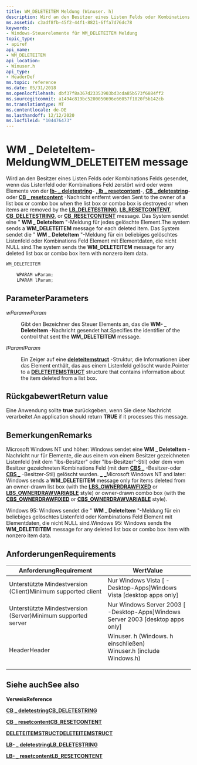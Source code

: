 ```yaml
---
title: WM_DELETEITEM Meldung (Winuser. h)
description: Wird an den Besitzer eines Listen Felds oder Kombinations Felds gesendet, wenn das Listenfeld oder Kombinations Feld zerstört wird oder wenn Elemente von der LB- \_ deletestring-, lb \_ resetcontent-, CB \_ deletestring-oder CB \_ resetcontent-Nachricht entfernt werden.
ms.assetid: c3adf8fb-45f2-44f1-8821-6ffa7d76dc78
keywords:
- Windows-Steuerelemente für WM_DELETEITEM Meldung
topic_type:
- apiref
api_name:
- WM_DELETEITEM
api_location:
- Winuser.h
api_type:
- HeaderDef
ms.topic: reference
ms.date: 05/31/2018
ms.openlocfilehash: dbf37f8a367d23353903bd3cda85b573f6884ff2
ms.sourcegitcommit: a1494c819bc5200050696e66057f1020f5b142cb
ms.translationtype: MT
ms.contentlocale: de-DE
ms.lasthandoff: 12/12/2020
ms.locfileid: "104476473"
---
```

# <a name="wm_deleteitem-message"></a><span data-ttu-id="b59d3-104">WM \_ DeleteItem-Meldung</span><span class="sxs-lookup"><span data-stu-id="b59d3-104">WM\_DELETEITEM message</span></span>

<span data-ttu-id="b59d3-105">Wird an den Besitzer eines Listen Felds oder Kombinations Felds gesendet, wenn das Listenfeld oder Kombinations Feld zerstört wird oder wenn Elemente von der [**lb- \_ deletestring**](lb-deletestring.md)- [**, lb \_ resetcontent**](lb-resetcontent.md)-, [**CB \_ deletestring**](cb-deletestring.md)-oder [**CB \_ resetcontent**](cb-resetcontent.md) -Nachricht entfernt werden.</span><span class="sxs-lookup"><span data-stu-id="b59d3-105">Sent to the owner of a list box or combo box when the list box or combo box is destroyed or when items are removed by the [**LB\_DELETESTRING**](lb-deletestring.md), [**LB\_RESETCONTENT**](lb-resetcontent.md), [**CB\_DELETESTRING**](cb-deletestring.md), or [**CB\_RESETCONTENT**](cb-resetcontent.md) message.</span></span> <span data-ttu-id="b59d3-106">Das System sendet eine " **WM \_ DeleteItem** "-Meldung für jedes gelöschte Element.</span><span class="sxs-lookup"><span data-stu-id="b59d3-106">The system sends a **WM\_DELETEITEM** message for each deleted item.</span></span> <span data-ttu-id="b59d3-107">Das System sendet die " **WM \_ DeleteItem** "-Meldung für ein beliebiges gelöschtes Listenfeld oder Kombinations Feld Element mit Elementdaten, die nicht NULL sind.</span><span class="sxs-lookup"><span data-stu-id="b59d3-107">The system sends the **WM\_DELETEITEM** message for any deleted list box or combo box item with nonzero item data.</span></span>


```C++
WM_DELETEITEM

    WPARAM wParam;
    LPARAM lParam; 
```



## <a name="parameters"></a><span data-ttu-id="b59d3-108">Parameter</span><span class="sxs-lookup"><span data-stu-id="b59d3-108">Parameters</span></span>

<dl> <dt>

<span data-ttu-id="b59d3-109">*wParam*</span><span class="sxs-lookup"><span data-stu-id="b59d3-109">*wParam*</span></span> 
</dt> <dd>

<span data-ttu-id="b59d3-110">Gibt den Bezeichner des Steuer Elements an, das die **WM- \_ DeleteItem** -Nachricht gesendet hat.</span><span class="sxs-lookup"><span data-stu-id="b59d3-110">Specifies the identifier of the control that sent the **WM\_DELETEITEM** message.</span></span>

</dd> <dt>

<span data-ttu-id="b59d3-111">*lParam*</span><span class="sxs-lookup"><span data-stu-id="b59d3-111">*lParam*</span></span> 
</dt> <dd>

<span data-ttu-id="b59d3-112">Ein Zeiger auf eine [**deleteitemstruct**](/windows/win32/api/winuser/ns-winuser-deleteitemstruct) -Struktur, die Informationen über das Element enthält, das aus einem Listenfeld gelöscht wurde.</span><span class="sxs-lookup"><span data-stu-id="b59d3-112">Pointer to a [**DELETEITEMSTRUCT**](/windows/win32/api/winuser/ns-winuser-deleteitemstruct) structure that contains information about the item deleted from a list box.</span></span>

</dd> </dl>

## <a name="return-value"></a><span data-ttu-id="b59d3-113">Rückgabewert</span><span class="sxs-lookup"><span data-stu-id="b59d3-113">Return value</span></span>

<span data-ttu-id="b59d3-114">Eine Anwendung sollte **true** zurückgeben, wenn Sie diese Nachricht verarbeitet.</span><span class="sxs-lookup"><span data-stu-id="b59d3-114">An application should return **TRUE** if it processes this message.</span></span>

## <a name="remarks"></a><span data-ttu-id="b59d3-115">Bemerkungen</span><span class="sxs-lookup"><span data-stu-id="b59d3-115">Remarks</span></span>

<span data-ttu-id="b59d3-116">Microsoft Windows NT und höher: Windows sendet eine **WM \_ DeleteItem** -Nachricht nur für Elemente, die aus einem von einem Besitzer gezeichneten Listenfeld (mit dem "lbs-Besitzer" oder "lbs-Besitzer"-Stil) oder dem vom Besitzer gezeichneten Kombinations Feld (mit dem [**CBS \_**](combo-box-styles.md) -Besitzer-oder [**CBS \_**](combo-box-styles.md) -Besitzer-Stil) gelöscht wurden. [**\_**](list-box-styles.md) [**\_**](list-box-styles.md)</span><span class="sxs-lookup"><span data-stu-id="b59d3-116">Microsoft Windows NT and later: Windows sends a **WM\_DELETEITEM** message only for items deleted from an owner-drawn list box (with the [**LBS\_OWNERDRAWFIXED**](list-box-styles.md) or [**LBS\_OWNERDRAWVARIABLE**](list-box-styles.md) style) or owner-drawn combo box (with the [**CBS\_OWNERDRAWFIXED**](combo-box-styles.md) or [**CBS\_OWNERDRAWVARIABLE**](combo-box-styles.md) style).</span></span>

<span data-ttu-id="b59d3-117">Windows 95: Windows sendet die " **WM \_ DeleteItem** "-Meldung für ein beliebiges gelöschtes Listenfeld oder Kombinations Feld Element mit Elementdaten, die nicht NULL sind.</span><span class="sxs-lookup"><span data-stu-id="b59d3-117">Windows 95: Windows sends the **WM\_DELETEITEM** message for any deleted list box or combo box item with nonzero item data.</span></span>

## <a name="requirements"></a><span data-ttu-id="b59d3-118">Anforderungen</span><span class="sxs-lookup"><span data-stu-id="b59d3-118">Requirements</span></span>



| <span data-ttu-id="b59d3-119">Anforderung</span><span class="sxs-lookup"><span data-stu-id="b59d3-119">Requirement</span></span> | <span data-ttu-id="b59d3-120">Wert</span><span class="sxs-lookup"><span data-stu-id="b59d3-120">Value</span></span> |
|-------------------------------------|----------------------------------------------------------------------------------------------------------|
| <span data-ttu-id="b59d3-121">Unterstützte Mindestversion (Client)</span><span class="sxs-lookup"><span data-stu-id="b59d3-121">Minimum supported client</span></span><br/> | <span data-ttu-id="b59d3-122">Nur Windows Vista \[ -Desktop-Apps\]</span><span class="sxs-lookup"><span data-stu-id="b59d3-122">Windows Vista \[desktop apps only\]</span></span><br/>                                                           |
| <span data-ttu-id="b59d3-123">Unterstützte Mindestversion (Server)</span><span class="sxs-lookup"><span data-stu-id="b59d3-123">Minimum supported server</span></span><br/> | <span data-ttu-id="b59d3-124">Nur Windows Server 2003 \[ -Desktop-Apps\]</span><span class="sxs-lookup"><span data-stu-id="b59d3-124">Windows Server 2003 \[desktop apps only\]</span></span><br/>                                                     |
| <span data-ttu-id="b59d3-125">Header</span><span class="sxs-lookup"><span data-stu-id="b59d3-125">Header</span></span><br/>                   | <dl> <span data-ttu-id="b59d3-126"><dt>Winuser. h (Windows. h einschließen)</dt></span><span class="sxs-lookup"><span data-stu-id="b59d3-126"><dt>Winuser.h (include Windows.h)</dt></span></span> </dl> |



## <a name="see-also"></a><span data-ttu-id="b59d3-127">Siehe auch</span><span class="sxs-lookup"><span data-stu-id="b59d3-127">See also</span></span>

<dl> <dt>

<span data-ttu-id="b59d3-128">**Verweis**</span><span class="sxs-lookup"><span data-stu-id="b59d3-128">**Reference**</span></span>
</dt> <dt>

[<span data-ttu-id="b59d3-129">**CB \_ deletestring**</span><span class="sxs-lookup"><span data-stu-id="b59d3-129">**CB\_DELETESTRING**</span></span>](cb-deletestring.md)
</dt> <dt>

[<span data-ttu-id="b59d3-130">**CB \_ resetcontent**</span><span class="sxs-lookup"><span data-stu-id="b59d3-130">**CB\_RESETCONTENT**</span></span>](cb-resetcontent.md)
</dt> <dt>

[<span data-ttu-id="b59d3-131">**DELETEITEMSTRUCT**</span><span class="sxs-lookup"><span data-stu-id="b59d3-131">**DELETEITEMSTRUCT**</span></span>](/windows/win32/api/winuser/ns-winuser-deleteitemstruct)
</dt> <dt>

[<span data-ttu-id="b59d3-132">**LB- \_ deletestring**</span><span class="sxs-lookup"><span data-stu-id="b59d3-132">**LB\_DELETESTRING**</span></span>](lb-deletestring.md)
</dt> <dt>

[<span data-ttu-id="b59d3-133">**LB- \_ resetcontent**</span><span class="sxs-lookup"><span data-stu-id="b59d3-133">**LB\_RESETCONTENT**</span></span>](lb-resetcontent.md)
</dt> </dl>

 

 





